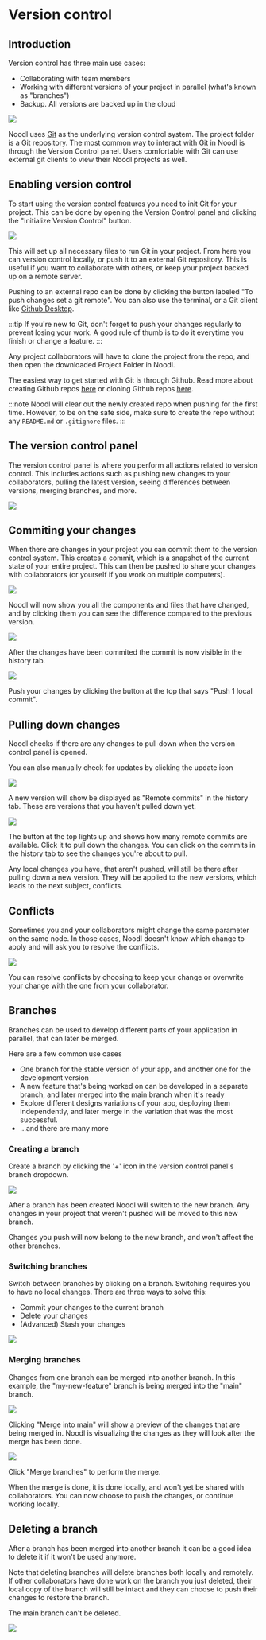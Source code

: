 # Version control

## Introduction

Version control has three main use cases:

- Collaborating with team members
- Working with different versions of your project in parallel (what's known as "branches")
- Backup. All versions are backed up in the cloud

<div className="ndl-image-with-background s">

![](/docs/guides/collaboration/version-control/intro.png)

</div>

Noodl uses [Git](https://git-scm.com) as the underlying version control system. The project folder is a Git repository.
The most common way to interact with Git in Noodl is through the Version Control panel. Users comfortable with Git can use external git clients to view their Noodl projects as well.

## Enabling version control

To start using the version control features you need to init Git for your project. This can be done by opening the Version Control panel and clicking the "Initialize Version Control" button.

<div className="ndl-image-with-background">

![](/docs/guides/collaboration/version-control/init-git.png)

</div>

This will set up all necessary files to run Git in your project. From here you can version control locally, or push it to an external Git repository. This is useful if you want to collaborate with others, or keep your project backed up on a remote server.

Pushing to an external repo can be done by clicking the button labeled "To push changes set a git remote". You can also use the terminal, or a Git client like [Github Desktop](https://desktop.github.com/).

:::tip
If you're new to Git, don't forget to push your changes regularly to prevent losing your work. A good rule of thumb is to do it everytime you finish or change a feature.
:::

Any project collaborators will have to clone the project from the repo, and then open the downloaded Project Folder in Noodl.

The easiest way to get started with Git is through Github. Read more about creating Github repos [here](https://docs.github.com/en/repositories/creating-and-managing-repositories/quickstart-for-repositories) or cloning Github repos [here](https://docs.github.com/en/repositories/creating-and-managing-repositories/cloning-a-repository).

:::note
Noodl will clear out the newly created repo when pushing for the first time. However, to be on the safe side, make sure to create the repo without any `README.md` or `.gitignore` files.
:::

## The version control panel

The version control panel is where you perform all actions related to version control. This includes actions such as pushing new changes to your collaborators, pulling the latest version, seeing differences between versions, merging branches, and more.

<div className="ndl-image-with-background">

![](/docs/guides/collaboration/version-control/initial-state.png)

</div>

## Commiting your changes

When there are changes in your project you can commit them to the version control system. This creates a commit, which is a snapshot of the current state of your entire project. This can then be pushed to share your changes with collaborators (or yourself if you work on multiple computers).

<div className="ndl-image-with-background">

![](/docs/guides/collaboration/version-control/status-commit.png)

</div>

Noodl will now show you all the components and files that have changed, and by clicking them you can see the difference compared to the previous version.

<div className="ndl-image-with-background l">

![](/docs/guides/collaboration/version-control/first-commit.png)

</div>

After the changes have been commited the commit is now visible in the history tab.

<div className="ndl-image-with-background">

![](/docs/guides/collaboration/version-control/first-push.png)

</div>

Push your changes by clicking the button at the top that says "Push 1 local commit".

## Pulling down changes

Noodl checks if there are any changes to pull down when the version control panel is opened.

You can also manually check for updates by clicking the update icon

<div className="ndl-image-with-background">

![](/docs/guides/collaboration/version-control/update.png)

</div>

A new version will show be displayed as "Remote commits" in the history tab. These are versions that you haven't pulled down yet.

<div className="ndl-image-with-background">

![](/docs/guides/collaboration/version-control/first-pull.png)

</div>

The button at the top lights up and shows how many remote commits are available. Click it to pull down the changes. You can click on the commits in the history tab to see the changes you're about to pull.

Any local changes you have, that aren't pushed, will still be there after pulling down a new version. They will be applied to the new versions, which leads to the next subject, conflicts.

## Conflicts

Sometimes you and your collaborators might change the same parameter on the same node. In those cases, Noodl doesn't know which change to apply and will ask you to resolve the conflicts.

<div className="ndl-image-with-background l">

![](/docs/guides/collaboration/version-control/conflicts.png)

</div>

You can resolve conflicts by choosing to keep your change or overwrite your change with the one from your collaborator.

## Branches

Branches can be used to develop different parts of your application in parallel, that can later be merged.

Here are a few common use cases

- One branch for the stable version of your app, and another one for the development version
- A new feature that's being worked on can be developed in a separate branch, and later merged into the main branch when it's ready
- Explore different designs variations of your app, deploying them independently, and later merge in the variation that was the most successful.
- ...and there are many more

### Creating a branch

Create a branch by clicking the '+' icon in the version control panel's branch dropdown.

<div className="ndl-image-with-background">

![](/docs/guides/collaboration/version-control/branch-create.png)

</div>

After a branch has been created Noodl will switch to the new branch. Any changes in your project that weren't pushed will be moved to this new branch.

Changes you push will now belong to the new branch, and won't affect the other branches.

### Switching branches

Switch between branches by clicking on a branch. Switching requires you to have no local changes. There are three ways to solve this:

- Commit your changes to the current branch
- Delete your changes
- (Advanced) Stash your changes

<div className="ndl-image-with-background l">

![](/docs/guides/collaboration/version-control/switch-branch.png)

</div>

### Merging branches

Changes from one branch can be merged into another branch. In this example, the "my-new-feature" branch is being merged into the "main" branch.

<div className="ndl-image-with-background">

![](/docs/guides/collaboration/version-control/merge-1.png)

</div>

Clicking "Merge into main" will show a preview of the changes that are being merged in. Noodl is visualizing the changes as they will look after the merge has been done.

<div className="ndl-image-with-background l">

![](/docs/guides/collaboration/version-control/merge-2.png)

</div>

Click "Merge branches" to perform the merge.

When the merge is done, it is done locally, and won't yet be shared with collaborators. You can now choose to push the changes, or continue working locally.

## Deleting a branch

After a branch has been merged into another branch it can be a good idea to delete it if it won't be used anymore.

Note that deleting branches will delete branches both locally and remotely. If other collaborators have done work on the branch you just deleted, their local copy of the branch will still be intact and they can choose to push their changes to restore the branch.

The main branch can't be deleted.

<div className="ndl-image-with-background">

![](/docs/guides/collaboration/version-control/branch-delete.png)

</div>

